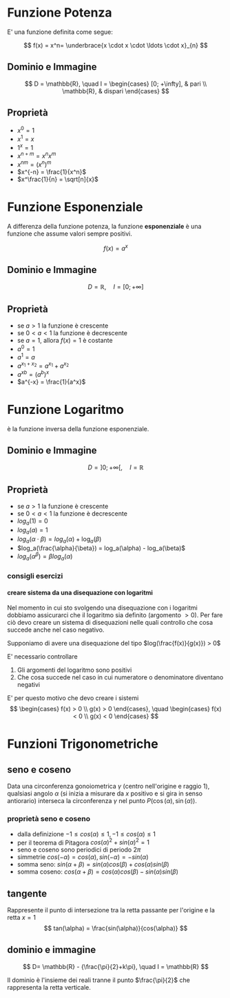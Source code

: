 # Funzione Potenza
E' una funzione definita come segue:

$$
f(x) = x^n= \underbrace{x \cdot x \cdot \ldots \cdot x}_{n}
$$

## Dominio e Immagine

$$
D = \mathbb{R}, \quad 
I = 
\begin{cases} 
    [0; +\infty], & pari \\ 
    \mathbb{R}, & dispari
\end{cases}
$$

## Proprietà
- $x^0 = 1$
- $x^1 = x$
- $1^x = 1$
- $x^{n+m} = x^nx^m$
- $x^{nm} = (x^n)^m$
- $x^{-n} = \frac{1}{x^n}$
- $x^\frac{1}{n} = \sqrt[n]{x}$

# Funzione Esponenziale
A differenza della funzione potenza, la funzione **esponenziale** è una funzione che assume valori sempre positivi.

$$
f(x) = a^x
$$
## Dominio e Immagine

$$
D = \mathbb{R}, \quad 
I = [0; +\infty]
$$

## Proprietà
- se $a > 1$ la funzione è crescente
- se $0 < a < 1$ la funzione è decrescente
- se $a = 1$, allora $f(x) = 1$ è costante
- $a^0 = 1$
- $a^1 = a$
- $a^{x_1+x_2} = a^{x_1} + a^{x_2}$
- $a^{xb} = (a^b)^x$
- $a^{-x} = \frac{1}{a^x}$

# Funzione Logaritmo
è la funzione inversa della funzione esponenziale.

## Dominio e Immagine
$$
D = ]0;+\infty[, \quad I = \mathbb{R}
$$

## Proprietà
- se $a > 1$ la funzione è crescente
- se $0 < a < 1$ la funzione è decrescente
- $log_a(1) = 0$
- $log_a(a) = 1$
- $log_a(\alpha \cdot \beta) = log_a(\alpha) + \log_a(\beta)$
- $log_a(\frac{\alpha}{\beta}) = log_a(\alpha) - log_a(\beta)$
- $log_a(\alpha^\beta) = \beta log_a(\alpha)$

### consigli esercizi
#### creare sistema da una disequazione con logaritmi
Nel momento in cui sto svolgendo una disequazione con i logaritmi dobbiamo assicurarci che il logaritmo sia definito (argomento $>0$). Per fare ciò devo creare un sistema di disequazioni nelle quali controllo che cosa succede anche nel caso negativo.

Supponiamo di avere una disequazione del tipo $log(\frac{f(x)}{g(x)}) > 0$

E' necessario controllare
1. Gli argomenti del logaritmo sono positivi
2. Che cosa succede nel caso in cui numeratore o denominatore diventano negativi

E' per questo motivo che devo creare i sistemi
$$
\begin{cases}
    f(x) > 0 \\
    g(x) > 0
\end{cases}, 
\quad
\begin{cases}
    f(x) < 0 \\
    g(x) < 0
\end{cases}
$$
# Funzioni Trigonometriche
## seno e coseno
Data una circonferenza gonoiometrica $\gamma$ (centro nell'origine e raggio 1), qualsiasi angolo $\alpha$ (si inizia a misurare da $x$ positivo e si gira in senso antiorario) interseca la circonferenza $\gamma$ nel punto $P(\cos(\alpha), \sin(\alpha))$.
### proprietà seno e coseno
- dalla definizione $-1 \le cos(\alpha) \le 1, -1 \le cos(\alpha) \le 1$
- per il teorema di Pitagora $cos(\alpha)^2 + sin(\alpha)^2 = 1$
- seno e coseno sono periodici di periodo $2\pi$
- simmetrie $cos(-\alpha) = cos(\alpha), sin(-\alpha) = -sin(\alpha)$
- somma seno: $sin(\alpha + \beta) = sin(\alpha)cos(\beta) + cos(\alpha)sin(\beta)$
- somma coseno: $cos(\alpha + \beta) = cos(\alpha)cos(\beta) - sin(\alpha)sin(\beta)$

## tangente
Rappresente il punto di intersezione tra la retta passante per l'origine e la retta $x=1$
$$
tan(\alpha) = \frac{sin(\alpha)}{cos(\alpha)}
$$

## dominio e immagine
$$
D= \mathbb{R} - {\frac{\pi}{2}+k\pi}, \quad I = \mathbb{R}
$$

Il dominio è l'insieme dei reali tranne il punto $\frac{\pi}{2}$ che rappresenta la retta verticale.
